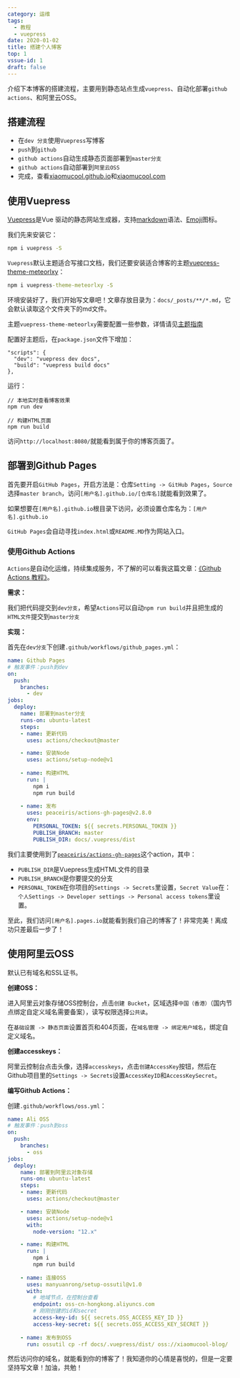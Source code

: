```yaml
---
category: 运维
tags:
  - 教程
  - vuepress
date: 2020-01-02
title: 搭建个人博客
top: 1
vssue-id: 1
draft: false
---
```


介绍下本博客的搭建流程，主要用到静态站点生成`vuepress`、自动化部署`github actions`、和阿里云OSS。

<!-- more -->

## 搭建流程

- 在`dev 分支`使用`Vuepress`写博客
- `push`到`github`
- `github actions`自动生成静态页面部署到`master分支`
- `github actions`自动部署到`阿里云OSS`
- 完成，查看[xiaomucool.github.io][2]和[xiaomucool.com][3]

## 使用Vuepress

[Vuepress][1]是Vue 驱动的静态网站生成器，支持[markdown][6]语法、[Emoji][5]图标。

我们先来安装它：
```cmd
npm i vuepress -S
```

`Vuepress`默认主题适合写接口文档，我们还要安装适合博客的主题[vuepress-theme-meteorlxy][4]：
```cmd
npm i vuepress-theme-meteorlxy -S
```

环境安装好了，我们开始写文章吧！文章存放目录为：`docs/_posts/**/*.md`，它会默认读取这个文件夹下的md文件。

主题`vuepress-theme-meteorlxy`需要配置一些参数，详情请见[主题指南][7]

配置好主题后，在`package.json`文件下增加：
```json{2-3}
"scripts": {
  "dev": "vuepress dev docs",
  "build": "vuepress build docs"
},
```

运行：
```
// 本地实时查看博客效果
npm run dev

// 构建HTML页面
npm run build
```

访问`http://localhost:8080/`就能看到属于你的博客页面了。

## 部署到Github Pages

首先要开启`GitHub Pages`，开启方法是：仓库`Setting -> GitHub Pages`，`Source`选择`master branch`，访问`[用户名].github.io/[仓库名]`就能看到效果了。

如果想要在`[用户名].github.io`根目录下访问，必须设置仓库名为：`[用户名].github.io`

`GitHub Pages`会自动寻找`index.html`或`README.MD`作为网站入口。

### 使用Github Actions

`Actions`是自动化运维，持续集成服务，不了解的可以看我这篇文章：[《Github Actions 教程》][8]。

**需求：**

我们把代码提交到`dev分支`，希望`Actions`可以自动`npm run build`并且把生成的`HTML文件`提交到`master分支`

**实现：**

首先在`dev分支`下创建`.github/workflows/github_pages.yml`：
```yml
name: Github Pages
# 触发事件：push到dev
on:
  push:
    branches:
      - dev
jobs:
  deploy:
    name: 部署到master分支
    runs-on: ubuntu-latest
    steps:
    - name: 更新代码
      uses: actions/checkout@master

    - name: 安装Node
      uses: actions/setup-node@v1
    
    - name: 构建HTML
      run: |
        npm i
        npm run build
    
    - name: 发布
      uses: peaceiris/actions-gh-pages@v2.8.0
      env:
        PERSONAL_TOKEN: ${{ secrets.PERSONAL_TOKEN }}
        PUBLISH_BRANCH: master
        PUBLISH_DIR: docs/.vuepress/dist
```
我们主要使用到了[`peaceiris/actions-gh-pages`][9]这个action，其中：
- `PUBLISH_DIR`是Vuepress生成HTML文件的目录
- `PUBLISH_BRANCH`是你要提交的分支
- `PERSONAL_TOKEN`在你项目的`Settings -> Secrets`里设置，`Secret Value`在：`个人Settings -> Developer settings -> Personal access tokens`里设置。

至此，我们访问`[用户名].pages.io`就能看到我们自己的博客了！非常完美！离成功只差最后一步了！

## 使用阿里云OSS

默认已有域名和SSL证书。

**创建OSS：**

进入阿里云对象存储OSS控制台，点击`创建 Bucket`，区域选择`中国（香港）`（国内节点绑定自定义域名需要备案），读写权限选择`公共读`。

在`基础设置 -> 静态页面`设置首页和404页面，在`域名管理 -> 绑定用户域名`，绑定自定义域名。

**创建accesskeys：**

阿里云控制台点击头像，选择`accesskeys`，点击`创建AccessKey`按钮，然后在Github项目里的`Settings -> Secrets`设置`AccessKeyID`和`AccessKeySecret`。

**编写Github Actions：**

创建`.github/workflows/oss.yml`：
```yml
name: Ali OSS
# 触发事件：push到oss
on:
  push:
    branches:
      - oss
jobs:
  deploy:
    name: 部署到阿里云对象存储
    runs-on: ubuntu-latest
    steps:
    - name: 更新代码
      uses: actions/checkout@master

    - name: 安装Node
      uses: actions/setup-node@v1
      with:
        node-version: "12.x"

    - name: 构建HTML
      run: |
        npm i
        npm run build
    
    - name: 连接OSS
      uses: manyuanrong/setup-ossutil@v1.0
      with:
        # 地域节点，在控制台查看
        endpoint: oss-cn-hongkong.aliyuncs.com
        # 刚刚创建的id和secret
        access-key-id: ${{ secrets.OSS_ACCESS_KEY_ID }}
        access-key-secret: ${{ secrets.OSS_ACCESS_KEY_SECRET }}
    
    - name: 发布到OSS
      run: ossutil cp -rf docs/.vuepress/dist/ oss://xiaomucool-blog/
```

然后访问你的域名，就能看到你的博客了！我知道你的心情是喜悦的，但是一定要坚持写文章！加油，共勉！



[1]:https://vuepress.vuejs.org/zh/
[2]:https://xiaomucool.github.io
[3]:https://xiaomucool.com
[4]:https://github.com/meteorlxy/vuepress-theme-meteorlxy
[5]:https://github.com/markdown-it/markdown-it-emoji/blob/master/lib/data/full.json
[6]:https://guides.github.com/features/mastering-markdown/
[7]:https://vuepress-theme-meteorlxy.meteorlxy.cn/posts/2019/02/26/theme-guide-zh.html
[8]:/_posts/devops/github_actions
[9]:https://github.com/marketplace/actions/github-pages-action#%EF%B8%8F-static-site-generators-with-nodejs
